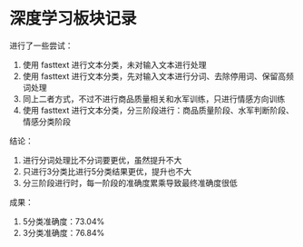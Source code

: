 # 深度学习板块记录



进行了一些尝试：

1. 使用 fasttext 进行文本分类，未对输入文本进行处理
2. 使用 fasttext 进行文本分类，先对输入文本进行分词、去除停用词、保留高频词处理
3. 同上二者方式，不过不进行商品质量相关和水军训练，只进行情感方向训练
4. 使用 fasttext 进行文本分类，分三阶段进行：商品质量阶段、水军判断阶段、情感分类阶段



结论：

1. 进行分词处理比不分词要更优，虽然提升不大
2. 只进行3分类比进行5分类结果更优，提升也不大
3. 分三阶段进行时，每一阶段的准确度累乘导致最终准确度很低



成果：

1. 5分类准确度：73.04%
2. 3分类准确度：76.84%